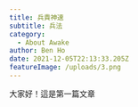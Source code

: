 ```yaml
---
title: 兵貴神速
subtitle: 兵法
category:
  - About Awake
author: Ben Ho
date: 2021-12-05T22:13:33.205Z
featureImage: /uploads/3.png
---
```

大家好！這是第一篇文章